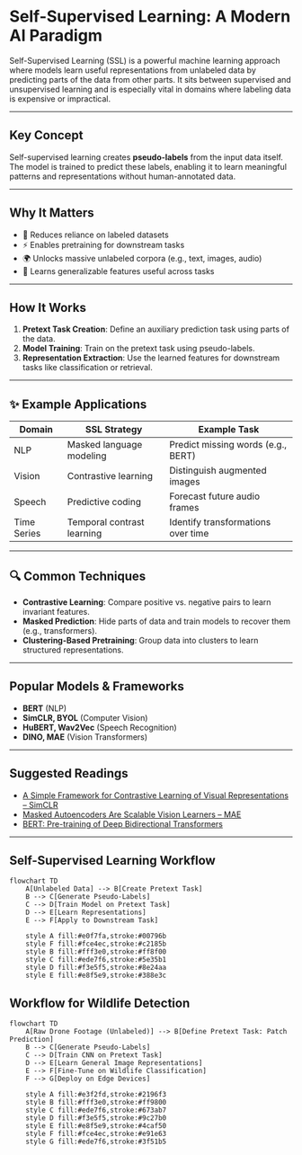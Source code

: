 # Self-Supervised Learning: A Modern AI Paradigm

Self-Supervised Learning (SSL) is a powerful machine learning approach where models learn useful representations from unlabeled data by predicting parts of the data from other parts. It sits between supervised and unsupervised learning and is especially vital in domains where labeling data is expensive or impractical.

---

##  Key Concept

Self-supervised learning creates **pseudo-labels** from the input data itself. The model is trained to predict these labels, enabling it to learn meaningful patterns and representations without human-annotated data.

---

##  Why It Matters

- 🚫 Reduces reliance on labeled datasets  
- ⚡ Enables pretraining for downstream tasks  
- 🌍 Unlocks massive unlabeled corpora (e.g., text, images, audio)  
- 🧩 Learns generalizable features useful across tasks

---

##  How It Works

1. **Pretext Task Creation**: Define an auxiliary prediction task using parts of the data.
2. **Model Training**: Train on the pretext task using pseudo-labels.
3. **Representation Extraction**: Use the learned features for downstream tasks like classification or retrieval.

---

## ✨ Example Applications

| Domain     | SSL Strategy               | Example Task                      |
|------------|----------------------------|-----------------------------------|
| NLP        | Masked language modeling   | Predict missing words (e.g., BERT)|
| Vision     | Contrastive learning       | Distinguish augmented images      |
| Speech     | Predictive coding          | Forecast future audio frames      |
| Time Series| Temporal contrast learning | Identify transformations over time|

---

## 🔍 Common Techniques

- **Contrastive Learning**: Compare positive vs. negative pairs to learn invariant features.
- **Masked Prediction**: Hide parts of data and train models to recover them (e.g., transformers).
- **Clustering-Based Pretraining**: Group data into clusters to learn structured representations.

---

##  Popular Models & Frameworks

- **BERT** (NLP)  
- **SimCLR, BYOL** (Computer Vision)  
- **HuBERT, Wav2Vec** (Speech Recognition)  
- **DINO, MAE** (Vision Transformers)

---

##  Suggested Readings

- [A Simple Framework for Contrastive Learning of Visual Representations – SimCLR](https://arxiv.org/abs/2002.05709)  
- [Masked Autoencoders Are Scalable Vision Learners – MAE](https://arxiv.org/abs/2111.06377)  
- [BERT: Pre-training of Deep Bidirectional Transformers](https://arxiv.org/abs/1810.04805)

---


## Self-Supervised Learning Workflow

```mermaid
flowchart TD
    A[Unlabeled Data] --> B[Create Pretext Task]
    B --> C[Generate Pseudo-Labels]
    C --> D[Train Model on Pretext Task]
    D --> E[Learn Representations]
    E --> F[Apply to Downstream Task]
    
    style A fill:#e0f7fa,stroke:#00796b
    style F fill:#fce4ec,stroke:#c2185b
    style B fill:#fff3e0,stroke:#ff8f00
    style C fill:#ede7f6,stroke:#5e35b1
    style D fill:#f3e5f5,stroke:#8e24aa
    style E fill:#e8f5e9,stroke:#388e3c
```

## Workflow for Wildlife Detection


```mermaid
flowchart TD
    A[Raw Drone Footage (Unlabeled)] --> B[Define Pretext Task: Patch Prediction]
    B --> C[Generate Pseudo-Labels]
    C --> D[Train CNN on Pretext Task]
    D --> E[Learn General Image Representations]
    E --> F[Fine-Tune on Wildlife Classification]
    F --> G[Deploy on Edge Devices]
    
    style A fill:#e3f2fd,stroke:#2196f3
    style B fill:#fff3e0,stroke:#ff9800
    style C fill:#ede7f6,stroke:#673ab7
    style D fill:#f3e5f5,stroke:#9c27b0
    style E fill:#e8f5e9,stroke:#4caf50
    style F fill:#fce4ec,stroke:#e91e63
    style G fill:#ede7f6,stroke:#3f51b5

```

